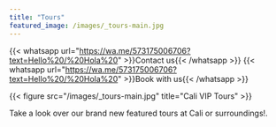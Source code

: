 ```yaml
---
title: "Tours"
featured_image: /images/_tours-main.jpg
---
```


{{< whatsapp url="https://wa.me/573175006706?text=Hello%20/%20Hola%20" >}}Contact us{{< /whatsapp >}}
{{< whatsapp url="https://wa.me/573175006706?text=Hello%20/%20Hola%20" >}}Book with us{{< /whatsapp >}}

{{< figure src="/images/_tours-main.jpg" title="Cali VIP Tours" >}}

Take a look over our brand new featured tours at Cali or surroundings!.
